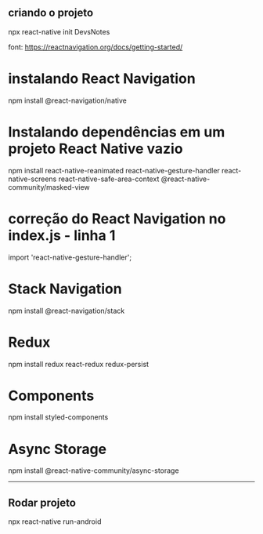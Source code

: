 ## criando o projeto
npx react-native init DevsNotes

font: https://reactnavigation.org/docs/getting-started/
# instalando React Navigation
npm install @react-navigation/native

# Instalando dependências em um projeto React Native vazio
npm install react-native-reanimated react-native-gesture-handler react-native-screens react-native-safe-area-context @react-native-community/masked-view

# correção do React Navigation no index.js - linha 1
import 'react-native-gesture-handler';

# Stack Navigation
npm install @react-navigation/stack

# Redux
npm install redux react-redux redux-persist

# Components
npm install styled-components

# Async Storage 
npm install @react-native-community/async-storage

------

## Rodar projeto
npx react-native run-android
